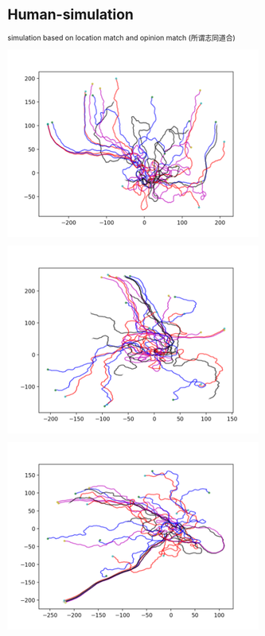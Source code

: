 # Human-simulation
simulation based on location match and opinion match  (所谓志同道合)

![](Result/Result1.png)

![](Result/Result2.png)

![](Result/Result3.png)
